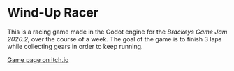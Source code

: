 # Wind-Up Racer

This is a racing game made in the Godot engine for the *Brackeys Game Jam 2020.2*, over the course of a week.
The goal of the game is to finish 3 laps while collecting gears in order to keep running.  

[Game page on itch.io](https://edmar.itch.io/wind-up-racer)

